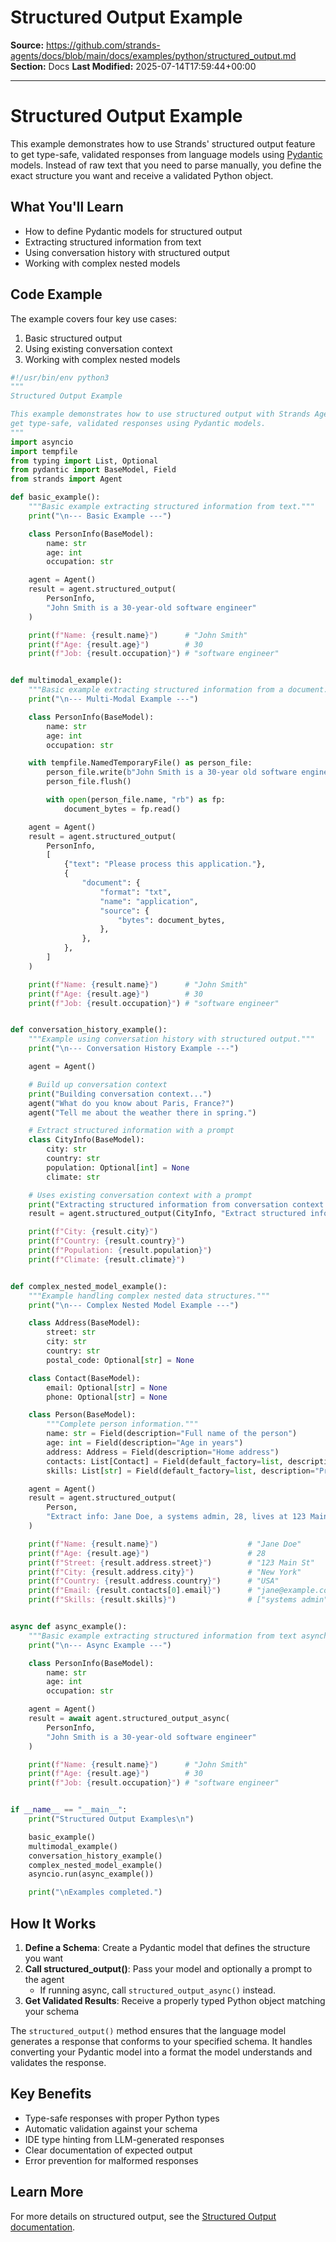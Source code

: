 # Structured Output Example

**Source:** https://github.com/strands-agents/docs/blob/main/docs/examples/python/structured_output.md
**Section:** Docs
**Last Modified:** 2025-07-14T17:59:44+00:00

---

# Structured Output Example

This example demonstrates how to use Strands' structured output feature to get type-safe, validated responses from language models using [Pydantic](https://docs.pydantic.dev/latest/concepts/models/) models. Instead of raw text that you need to parse manually, you define the exact structure you want and receive a validated Python object.

## What You'll Learn

- How to define Pydantic models for structured output
- Extracting structured information from text
- Using conversation history with structured output
- Working with complex nested models

## Code Example

The example covers four key use cases:

1. Basic structured output
2. Using existing conversation context
3. Working with complex nested models

```python
#!/usr/bin/env python3
"""
Structured Output Example

This example demonstrates how to use structured output with Strands Agents to
get type-safe, validated responses using Pydantic models.
"""
import asyncio
import tempfile
from typing import List, Optional
from pydantic import BaseModel, Field
from strands import Agent

def basic_example():
    """Basic example extracting structured information from text."""
    print("\n--- Basic Example ---")

    class PersonInfo(BaseModel):
        name: str
        age: int
        occupation: str

    agent = Agent()
    result = agent.structured_output(
        PersonInfo,
        "John Smith is a 30-year-old software engineer"
    )

    print(f"Name: {result.name}")      # "John Smith"
    print(f"Age: {result.age}")        # 30
    print(f"Job: {result.occupation}") # "software engineer"


def multimodal_example():
    """Basic example extracting structured information from a document."""
    print("\n--- Multi-Modal Example ---")

    class PersonInfo(BaseModel):
        name: str
        age: int
        occupation: str

    with tempfile.NamedTemporaryFile() as person_file:
        person_file.write(b"John Smith is a 30-year old software engineer")
        person_file.flush()

        with open(person_file.name, "rb") as fp:
            document_bytes = fp.read()

    agent = Agent()
    result = agent.structured_output(
        PersonInfo,
        [
            {"text": "Please process this application."},
            {
                "document": {
                    "format": "txt",
                    "name": "application",
                    "source": {
                        "bytes": document_bytes,
                    },
                },
            },
        ]
    )

    print(f"Name: {result.name}")      # "John Smith"
    print(f"Age: {result.age}")        # 30
    print(f"Job: {result.occupation}") # "software engineer"


def conversation_history_example():
    """Example using conversation history with structured output."""
    print("\n--- Conversation History Example ---")

    agent = Agent()

    # Build up conversation context
    print("Building conversation context...")
    agent("What do you know about Paris, France?")
    agent("Tell me about the weather there in spring.")

    # Extract structured information with a prompt
    class CityInfo(BaseModel):
        city: str
        country: str
        population: Optional[int] = None
        climate: str

    # Uses existing conversation context with a prompt
    print("Extracting structured information from conversation context...")
    result = agent.structured_output(CityInfo, "Extract structured information about Paris")

    print(f"City: {result.city}")
    print(f"Country: {result.country}")
    print(f"Population: {result.population}")
    print(f"Climate: {result.climate}")


def complex_nested_model_example():
    """Example handling complex nested data structures."""
    print("\n--- Complex Nested Model Example ---")

    class Address(BaseModel):
        street: str
        city: str
        country: str
        postal_code: Optional[str] = None

    class Contact(BaseModel):
        email: Optional[str] = None
        phone: Optional[str] = None

    class Person(BaseModel):
        """Complete person information."""
        name: str = Field(description="Full name of the person")
        age: int = Field(description="Age in years")
        address: Address = Field(description="Home address")
        contacts: List[Contact] = Field(default_factory=list, description="Contact methods")
        skills: List[str] = Field(default_factory=list, description="Professional skills")

    agent = Agent()
    result = agent.structured_output(
        Person,
        "Extract info: Jane Doe, a systems admin, 28, lives at 123 Main St, New York, USA. Email: jane@example.com"
    )

    print(f"Name: {result.name}")                    # "Jane Doe"
    print(f"Age: {result.age}")                      # 28
    print(f"Street: {result.address.street}")        # "123 Main St" 
    print(f"City: {result.address.city}")            # "New York"
    print(f"Country: {result.address.country}")      # "USA"
    print(f"Email: {result.contacts[0].email}")      # "jane@example.com"
    print(f"Skills: {result.skills}")                # ["systems admin"]


async def async_example():
    """Basic example extracting structured information from text asynchronously."""
    print("\n--- Async Example ---")

    class PersonInfo(BaseModel):
        name: str
        age: int
        occupation: str

    agent = Agent()
    result = await agent.structured_output_async(
        PersonInfo,
        "John Smith is a 30-year-old software engineer"
    )

    print(f"Name: {result.name}")      # "John Smith"
    print(f"Age: {result.age}")        # 30
    print(f"Job: {result.occupation}") # "software engineer"


if __name__ == "__main__":
    print("Structured Output Examples\n")

    basic_example()
    multimodal_example()
    conversation_history_example()
    complex_nested_model_example()
    asyncio.run(async_example())

    print("\nExamples completed.")
```

## How It Works

1. **Define a Schema**: Create a Pydantic model that defines the structure you want
2. **Call structured_output()**: Pass your model and optionally a prompt to the agent
   - If running async, call `structured_output_async()` instead.
3. **Get Validated Results**: Receive a properly typed Python object matching your schema

The `structured_output()` method ensures that the language model generates a response that conforms to your specified schema. It handles converting your Pydantic model into a format the model understands and validates the response.

## Key Benefits

- Type-safe responses with proper Python types
- Automatic validation against your schema
- IDE type hinting from LLM-generated responses
- Clear documentation of expected output
- Error prevention for malformed responses

## Learn More

For more details on structured output, see the [Structured Output documentation](../../user-guide/concepts/agents/structured-output.md).
